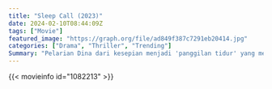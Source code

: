 ```yaml
---
title: "Sleep Call (2023)"
date: 2024-02-10T08:44:09Z
tags: ["Movie"]
featured_image: "https://graph.org/file/ad849f387c7291eb20414.jpg"
categories: ["Drama", "Thriller", "Trending"]
Summary: "Pelarian Dina dari kesepian menjadi 'panggilan tidur' yang membuat ketagihan hubungan berubah menjadi mematikan ketika kematian yang tidak dapat dijelaskan muncul."
---
```


<mux-player stream-type="on-demand"
src="https://kp3d-my.sharepoint.com/personal/ryoo_kp3d_onmicrosoft_com/_layouts/15/download.aspx?share=Ee7viUURZvNPpqT6GTF6Ii4B5M-Rc-b3aWSgmIoS7mvX1g" prefer-playback="mse" controls>

</mux-player>


{{< movieinfo id="1082213" >}}

<script src="https://cdn.jsdelivr.net/npm/@mux/mux-player"></script>

 <script type="application/ld+json">
{
"@context": "https://schema.org/",
"@type": "VideoObject",
"name": "Sleep Call",
"contentUrl": "https://stream.mux.com/K8m3XqJkO7ZKlFu17JSZpPnfFXk5kaF7KjUBj00OMn024.m3u8",
"thumbnailUrl": "https://graph.org/file/ad849f387c7291eb20414.jpg?width=314&fit_mode=preserve&time=25",
"uploadDate": "2023-11-19T13:41:12Z",
}

</script>
